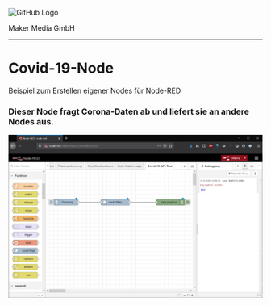 ![GitHub Logo](http://www.heise.de/make/icons/make_logo.png)

Maker Media GmbH
*** 

# Covid-19-Node
Beispiel zum Erstellen eigener Nodes für Node-RED

### Dieser Node fragt Corona-Daten ab und liefert sie an andere Nodes aus.

![Picture](https://github.com/MakeMagazinDE/Covid-19-Node/blob/master/covid19_testrun.png)
